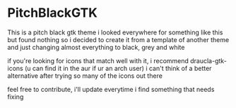 # PitchBlackGTK
This is a pitch black gtk theme
i looked everywhere for something like this but found nothing
so i decided to create it from a template of another theme and just changing almost everything to black, grey and white

if you're looking for icons that match well with it, i recommend draucla-gtk-icons (u can find it in the aur if ur an arch user)
i can't think of a better alternative after trying so many of the icons out there



feel free to contribute, i'll update everytime i find something that needs fixing
